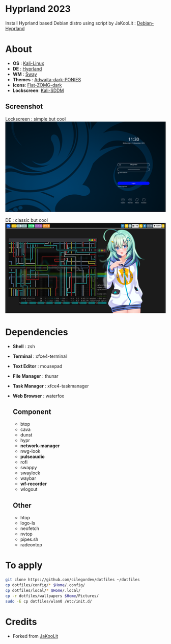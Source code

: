 # Hyprland 2023
Install Hyprland based Debian distro using script by JaKooLit : [Debian-Hyprland](https://github.com/JaKooLit/Debian-Hyprland)
# About

- **OS** : [Kali-Linux](https://www.kali.org/)
- **DE** : [Hyprland](https://hyprland.org/)
- **WM** : [Sway](https://swaywm.org/)
- **Themes** : [Adwaita-dark-PONIES](https://github.com/cilegordev/Flat-Adwaita)
- **Icons**: [Flat-ZOMG-dark](https://github.com/cilegordev/Flat-Adwaita)
- **Lockscreen**: [Kali-SDDM](https://github.com/cilegordev/kali-sddm)

## Screenshot

Lockscreen : simple but cool
![](src/sddm.png)

DE : classic but cool
![](src/hyprland.png)

# Dependencies

- **Shell** : zsh
- **Terminal** : xfce4-terminal
- **Text Editor** : mousepad
- **File Manager** : thunar
- **Task Manager** : xfce4-taskmanager
- **Web Browser** : waterfox

  ## Component
  - btop
  - cava
  - dunst
  - hypr
  - **network-manager**
  - nwg-look
  - **pulseaudio**
  - rofi
  - swappy
  - swaylock
  - waybar
  - **wf-recorder**
  - wlogout

  ## Other
  - htop
  - logo-ls
  - neofetch
  - nvtop
  - pipes.sh
  - radeontop

# To apply

```bash
git clone https://github.com/cilegordev/dotfiles ~/dotfiles
cp dotfiles/config/* $Home/.config/
cp dotfiles/local/* $Home/.local/
cp -r dotfiles/wallpapers $Home/Pictures/
sudo -E cp dotfiles/wlan0 /etc/init.d/
```

# Credits

- Forked from [JaKooLit](https://github.com/JaKooLit/Hyprland-Dots)